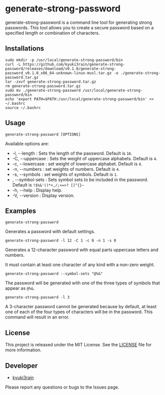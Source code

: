 # generate-strong-password

generate-strong-password is a command line tool for generating strong passwords. This tool allows you to create a secure password based on a specified length or combination of characters.

## Installations

```shell
sudo mkdir -p /usr/local/generate-strong-password/bin
curl -L https://github.com/kyuki3rain/generate-strong-password/releases/download/v0.1.0/generate-strong-password_v0.1.0_x86_64-unknown-linux-musl.tar.gz -o ./generate-strong-password.tar.gz
tar -zxvf generate-strong-password.tar.gz
rm generate-strong-password.tar.gz
sudo mv ./generate-strong-password /usr/local/generate-strong-password/bin
echo 'export PATH=$PATH:/usr/local/generate-strong-password/bin' >> ~/.bashrc
source ~/.bashrc
```

## Usage

```shell
generate-strong-password [OPTIONS]
```

Available options are:

- -l, --length <LENGTH>           : Sets the length of the password. Default is `16`.
- -C, --uppercase <UPPERCASE>     : Sets the weight of uppercase alphabets. Default is `4`.
- -c, --lowercase <LOWERCASE>     : set weight of lowercase alphabet. Default is `4`.
- -n, --numbers <NUMBERS>         : set weights of numbers. Default is `4`.
- -s, --symbols <SYMBOLS>         : set weights of symbols. Default is `1`.
-   , --symbol-sets <SYMBOL-SETS> : Sets symbol sets to be included in the password. Default is `!$%&'()*+,/;<=>? []^{}~`
- -h, --help                      : Display help.
- -V, --version                   : Display version.


## Examples

```shell
generate-strong-password
```

Generates a password with default settings.

```shell
generate-strong-password -l 12 -C 1 -c 0 -n 1 -s 0
```

Generates a 12-character password with equal parts uppercase letters and numbers.

It must contain at least one character of any kind with a non-zero weight.


```shell
generate-strong-password --symbol-sets "@%&"
```

The password will be generated with one of the three types of symbols that appear as `@%&`.

```shell
generate-strong-password -l 3
```

A 3-character password cannot be generated because by default, at least one of each of the four types of characters will be in the password. This command will result in an error.

## License

This project is released under the MIT License. See the [LICENSE](https://github.com/kyuki3rain/generate-strong-password/blob/master/LICENSE) file for more information.


## Developer
- [kyuki3rain](https://github.com/kyuki3rain)

Please report any questions or bugs to the Issues page.
